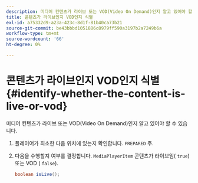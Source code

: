 ```yaml
---
description: 미디어 컨텐츠가 라이브 또는 VOD(Video On Demand)인지 알고 있어야 할 수 있습니다.
title: 콘텐츠가 라이브인지 VOD인지 식별
exl-id: a75332d9-a23a-423c-8d1f-81b40ca73b21
source-git-commit: be43bbbd1051886c8979ff590a3197b2a7249b6a
workflow-type: tm+mt
source-wordcount: '66'
ht-degree: 0%

---
```


# 콘텐츠가 라이브인지 VOD인지 식별 {#identify-whether-the-content-is-live-or-vod}

미디어 컨텐츠가 라이브 또는 VOD(Video On Demand)인지 알고 있어야 할 수 있습니다.

1. 플레이어가 최소한 다음 위치에 있는지 확인합니다. `PREPARED` 주.
1. 다음을 수행할지 여부를 결정합니다. `MediaPlayerItem` 콘텐츠가 라이브임( `true`) 또는 VOD ( `false`).

   ```java
   boolean isLive();
   ```
